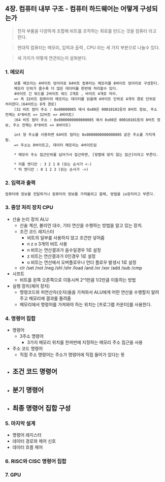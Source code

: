 ## 4장. 컴퓨터 내부 구조 - 컴퓨터 하드웨어는 어떻게 구성되는가

> 전자 부품을 다양하게 조합해 비트를 조작하는 회로를 만드는 것을 컴퓨터 라고 한다.

> 현대적 컴퓨터는 메모리, 입력과 출력 , CPU 라는 세 가지 부분으로 나눌수 있다.

> 세 가지가 어떻게 연관되는지 살펴본다.

### 1. 메모리
```
    보통 메모리는 4바이트 덩어리로 64비트 컴퓨터는 메모리를 8바이트 덩어리로 구성한다.
    메모리 단위가 클수록 더 많은 데이터를 한번에 처리할수 있다.
    4바이트 긴 워드를 2바이트 워드 2개로 , 바이트 4개로 처리.
    => 즉 32비트 컴퓨터의 메모리는 데이터를 읽을때 4바이트 단위로 4개의 경로 단위로 처리한다.(64비트는 8개 경로)
    (32 비트 컴터 주소 : 0x00000005 에서 0x00은 00010101등의 8비트 정보, 주소 전체는 4*8비트 => 32비트 => 4바이트)
    (64 비트 컴터 주소 : 0x0000000000000005 에서 0x00은 00010101등의 8비트 정보, 주소 전체는 8*8비트 => 8바이트)

    int 형 주소를 사용하면 64비트 컴터는 0x0000000000000005 같은 주소를 가지게됨.
    => 주소는 8바이트고, 데이터 메모리는 4바이트임

    * 메모리 주소 접근단위를 넘어가서 접근하면, [정렬에 맞지 않는 접근]이라고 부른다.

    * 리틀 엔디안 : 3 2 1 0 (읽는 순서가 <-) 
    * 빅 엔디안 : 0 1 2 3 (읽는 순서가 ->)
```

### 2. 입력과 출력

```
컴퓨터에 정보를 전달하거나 컴퓨터의 정보를 가져올려고 할때, 방법을 io장치라고 부른다.
```

### 3. 중앙 처리 장치 CPU
- 산술 논리 장치 ALU
    - 산술 계산, 불리언 대수, 기타 연산을 수행하는 방법을 알고 있는 장치.
    - 조건 코드 레지스터
        - 비트의 일부를 사용하지 않고 조건만 넣어줌
        - n z o 3개의 비트 사용
        - n 비트는 연산결과가 음수일경우 1로 설정
        - z 비트는 연산결과가 0인경우 1로 설정
        - o 비트는 연산에서 오버플로우나 언더 플로우 발생시 1로 설정
    - clr /set /not /neg /shl /shr /load /and /or /xor /add /sub /cmp
- 시프트
    - 비트를 왼쪽 오른쪽으로 이동시켜 2^1만큼 1/2만큼 이동하는 방법
- 실행 장치(제어 장치)
    - 명령코드와 피연산자(숫자)들을 가져와서 ALU에게 어떤 연산을 수행할지 알려주고 메모리에 결과를 돌려줌
    - 메모리에서 명령어를 가져와야 하는 위치는 [프로그램 카운터]를 사용한다.

### 4. 명령어 집합
- 명령어
    - 3주소 명령어 
        - 3가지 메모리 위치를 한꺼번에 지정하는 메모리 주소 접근을 사용
- 주소 코드 명령어
    - 직접 주소 명령어는 주소가 명령어에 직접 들어가 있다는 뜻
- 조건 코드 명령어
    - 
- 분기 명령어
    - 
- 최종 명령어 집합 구성
    - 

### 5. 마지막 설계
- 명령어 레지스터
- 데이터 경로와 제어 신호
- 데이터 흐름 제어
### 6. RISC와 CISC 명령어 집합
### 7. GPU
